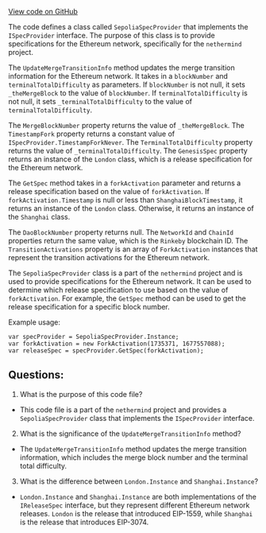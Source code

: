 [View code on GitHub](https://github.com/nethermindeth/nethermind/Nethermind.Specs/SepoliaSpecProvider.cs)

The code defines a class called `SepoliaSpecProvider` that implements the `ISpecProvider` interface. The purpose of this class is to provide specifications for the Ethereum network, specifically for the `nethermind` project. 

The `UpdateMergeTransitionInfo` method updates the merge transition information for the Ethereum network. It takes in a `blockNumber` and `terminalTotalDifficulty` as parameters. If `blockNumber` is not null, it sets `_theMergeBlock` to the value of `blockNumber`. If `terminalTotalDifficulty` is not null, it sets `_terminalTotalDifficulty` to the value of `terminalTotalDifficulty`. 

The `MergeBlockNumber` property returns the value of `_theMergeBlock`. The `TimestampFork` property returns a constant value of `ISpecProvider.TimestampForkNever`. The `TerminalTotalDifficulty` property returns the value of `_terminalTotalDifficulty`. The `GenesisSpec` property returns an instance of the `London` class, which is a release specification for the Ethereum network. 

The `GetSpec` method takes in a `forkActivation` parameter and returns a release specification based on the value of `forkActivation`. If `forkActivation.Timestamp` is null or less than `ShanghaiBlockTimestamp`, it returns an instance of the `London` class. Otherwise, it returns an instance of the `Shanghai` class. 

The `DaoBlockNumber` property returns null. The `NetworkId` and `ChainId` properties return the same value, which is the `Rinkeby` blockchain ID. The `TransitionActivations` property is an array of `ForkActivation` instances that represent the transition activations for the Ethereum network. 

The `SepoliaSpecProvider` class is a part of the `nethermind` project and is used to provide specifications for the Ethereum network. It can be used to determine which release specification to use based on the value of `forkActivation`. For example, the `GetSpec` method can be used to get the release specification for a specific block number. 

Example usage:

```
var specProvider = SepoliaSpecProvider.Instance;
var forkActivation = new ForkActivation(1735371, 1677557088);
var releaseSpec = specProvider.GetSpec(forkActivation);
```
## Questions: 
 1. What is the purpose of this code file?
- This code file is a part of the `nethermind` project and provides a `SepoliaSpecProvider` class that implements the `ISpecProvider` interface.

2. What is the significance of the `UpdateMergeTransitionInfo` method?
- The `UpdateMergeTransitionInfo` method updates the merge transition information, which includes the merge block number and the terminal total difficulty.

3. What is the difference between `London.Instance` and `Shanghai.Instance`?
- `London.Instance` and `Shanghai.Instance` are both implementations of the `IReleaseSpec` interface, but they represent different Ethereum network releases. `London` is the release that introduced EIP-1559, while `Shanghai` is the release that introduces EIP-3074.